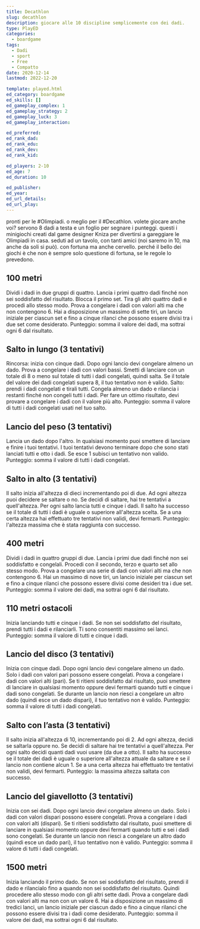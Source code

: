 ```yaml
---
title: Decathlon
slug: decathlon
description: giocare alle 10 discipline semplicemente con dei dadi.
type: PlayED
categories:
  - boardgame
tags:
  - Dadi
  - sport
  - Free
  - Compatto
date: 2020-12-14
lastmod: 2022-12-20

template: played.html
ed_category: boardgame
ed_skills: []
ed_gameplay_complex: 1
ed_gameplay_strategy: 2
ed_gameplay_luck: 3
ed_gameplay_interaction: 

ed_preferred: 
ed_rank_dad: 
ed_rank_edu: 
ed_rank_dev: 
ed_rank_kid: 

ed_players: 2-10
ed_age: 7
ed_duration: 10

ed_publisher: 
ed_year: 
ed_url_details: 
ed_url_play: 
---
```


pronti per le #Olimpiadi. o meglio per il #Decathlon.
volete giocare anche voi? 
servono 8 dadi a testa e un foglio per segnare i punteggi.
questi i minigiochi creati dal game designer Kniza per divertirsi a gareggiare le Olimpiadi in casa. seduti ad un tavolo, con tanti amici (noi saremo in 10, ma anche da soli si può). con fortuna ma anche cervello. perché il bello dei giochi è che non è sempre solo questione di fortuna, se le regole lo prevedono.

## 100 metri
Dividi i dadi in due gruppi di quattro. Lancia i primi quattro dadi finché non sei soddisfatto del risultato. Blocca il primo set. Tira gli altri quattro dadi e procedi allo stesso modo. Prova a congelare i dadi con valori alti ma che non contengono 6. Hai a disposizione un massimo di sette tiri, un lancio iniziale per ciascun set e fino a cinque rilanci che possono essere divisi tra i due set come desiderato.
Punteggio: somma il valore dei dadi, ma sottrai ogni 6 dal risultato.

## Salto in lungo (3 tentativi)
Rincorsa: inizia con cinque dadi. Dopo ogni lancio devi congelare almeno un dado. Prova a congelare i dadi con valori bassi. Smetti di lanciare con un totale di 8 o meno sul totale di tutti i dadi congelati, quindi salta. Se il totale del valore dei dadi congelati supera 8, il tuo tentativo non è valido.
Salto: prendi i dadi congelati e tirali tutti. Congela almeno un dado e rilancia i restanti finché non congeli tutti i dadi. Per fare un ottimo risultato, devi provare a congelare i dadi con il valore più alto.
Punteggio: somma il valore di tutti i dadi congelati usati nel tuo salto.

## Lancio del peso (3 tentativi)
Lancia un dado dopo l'altro. In qualsiasi momento puoi smettere di lanciare e finire i tuoi tentativi. I tuoi tentativi devono terminare dopo che sono stati lanciati tutti e otto i dadi. Se esce 1 subisci un tentativo non valido.
Punteggio: somma il valore di tutti i dadi congelati.

## Salto in alto (3 tentativi)
Il salto inizia all'altezza di dieci incrementando poi di due. Ad ogni altezza puoi decidere se saltare o no. Se decidi di saltare, hai tre tentativi a quell'altezza. Per ogni salto lancia tutti e cinque i dadi. Il salto ha successo se il totale di tutti i dadi è uguale o superiore all'altezza scelta. Se a una certa altezza hai effettuato tre tentativi non validi, devi fermarti.
Punteggio: l'altezza massima che è stata raggiunta con successo.

## 400 metri
Dividi i dadi in quattro gruppi di due. Lancia i primi due dadi finché non sei soddisfatto e congelali. Procedi con il secondo, terzo e quarto set allo stesso modo. Prova a congelare una serie di dadi con valori alti ma che non contengono 6. Hai un massimo di nove tiri, un lancio iniziale per ciascun set e fino a cinque rilanci che possono essere divisi come desideri tra i due set.
Punteggio: somma il valore dei dadi, ma sottrai ogni 6 dal risultato.

## 110 metri ostacoli
Inizia lanciando tutti e cinque i dadi. Se non sei soddisfatto del risultato, prendi tutti i dadi e rilanciarli. Ti sono consentiti massimo sei lanci.
Punteggio: somma il valore di tutti e cinque i dadi.

## Lancio del disco (3 tentativi)
Inizia con cinque dadi. Dopo ogni lancio devi congelare almeno un dado. Solo i dadi con valori pari possono essere congelati. Prova a congelare i dadi con valori alti (pari). Se ti ritieni soddisfatto dal risultato, puoi smettere di lanciare in qualsiasi momento oppure devi fermarti quando tutti e cinque i dadi sono congelati. Se durante un lancio non riesci a congelare un altro dado (quindi esce un dado dispari), il tuo tentativo non è valido.
Punteggio: somma il valore di tutti i dadi congelati.

## Salto con l’asta (3 tentativi)
Il salto inizia all'altezza di 10, incrementando poi di 2. Ad ogni altezza, decidi se saltarla oppure no. Se decidi di saltare hai tre tentativi a quell'altezza. Per ogni salto decidi quanti dadi vuoi usare (da due a otto). Il salto ha successo se il totale dei dadi è uguale o superiore all'altezza attuale da saltare e se il lancio non contiene alcun 1. Se a una certa altezza hai effettuato tre tentativi non validi, devi fermarti.
Punteggio: la massima altezza saltata con successo.

## Lancio del giavellotto (3 tentativi)
Inizia con sei dadi. Dopo ogni lancio devi congelare almeno un dado. Solo i dadi con valori dispari possono essere congelati. Prova a congelare i dadi con valori alti (dispari). Se ti ritieni soddisfatto dal risultato, puoi smettere di lanciare in qualsiasi momento oppure devi fermarti quando tutti e sei i dadi sono congelati. Se durante un lancio non riesci a congelare un altro dado (quindi esce un dado pari), il tuo tentativo non è valido.
Punteggio: somma il valore di tutti i dadi congelati.

## 1500 metri
Inizia lanciando il primo dado. Se non sei soddisfatto del risultato, prendi il dado e rilancialo fino a quando non sei soddisfatto del risultato. Quindi procedere allo stesso modo con gli altri sette dadi. Prova a congelare dadi con valori alti ma non con un valore 6. Hai a disposizione un massimo di tredici lanci, un lancio iniziale per ciascun dado e fino a cinque rilanci che possono essere divisi tra i dadi come desiderato.
Punteggio: somma il valore dei dadi, ma sottrai ogni 6 dal risultato.
